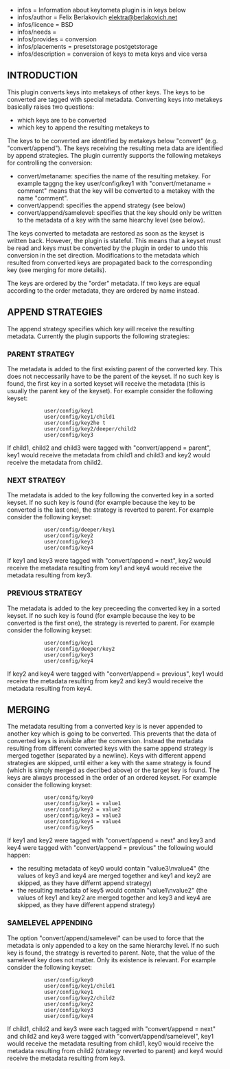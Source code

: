 - infos = Information about keytometa plugin is in keys below
- infos/author = Felix Berlakovich <elektra@berlakovich.net>
- infos/licence = BSD
- infos/needs =
- infos/provides = conversion
- infos/placements = presetstorage postgetstorage
- infos/description = conversion of keys to meta keys and vice versa

## INTRODUCTION ##

This plugin converts keys into metakeys of other keys. 
The keys to be converted are tagged with special metadata. 
Converting keys into metakeys basically raises two questions:
- which keys are to be converted
- which key to append the resulting metakeys to

The keys to be converted are identified by metakeys below "convert" (e.g. "convert/append"). 
The keys receiving the resulting meta data are identified by append strategies. 
The plugin currently supports the following metakeys for controlling the conversion:

- convert/metaname: specifies the name of the resulting metakey. For example taggng the key user/config/key1 with "convert/metaname = comment" means that the key will be converted to a metakey with the name "comment".
- convert/append: specifies the append strategy (see below)
- convert/append/samelevel: specifies that the key should only be written to the metadata of a key with the same hiearchy level (see below). 

The keys converted to metadata are restored as soon as the keyset is written back. 
However, the plugin is stateful. This means that a keyset must be read and keys must be 
converted by the plugin in order to undo this conversion in the set direction. 
Modifications to the metadata which resulted from converted keys are propagated back 
to the corresponding key (see merging for more details).

The keys are ordered by the "order" metadata. If two keys are equal according to the order metadata, 
they are ordered by name instead.


 
## APPEND STRATEGIES ##

The append strategy specifies which key will receive the resulting metadata. 
Currently the plugin supports the following strategies:

### PARENT STRATEGY ###

The metadata is added to the first existing parent of the converted key. 
This does not neccessarily have to be the parent of the keyset. If no such key is found, 
the first key in a sorted keyset will receive the metadata (this is usually the parent key of the keyset). 
For example consider the following keyset:

				user/config/key1
				user/config/key1/child1
				user/config/key2he t
				user/config/key2/deeper/child2
				user/config/key3

If child1, child2 and child3 were tagged with "convert/append = parent", key1 would receive 
the metadata from child1 and child3 and key2 would receive the metadata from child2. 

### NEXT STRATEGY ###

The metadata is added to the key following the converted key in a sorted keyset. 
If no such key is found (for example because the key to be converted is the last one), 
the strategy is reverted to parent. For example consider the following keyset:

				user/config/deeper/key1
				user/config/key2
				user/config/key3
				user/config/key4

If key1 and key3 were tagged with "convert/append = next", key2 would receive the metadata 
resulting from key1 and key4 would receive the metadata resulting from key3.

### PREVIOUS STRATEGY ###

The metadata is added to the key preceeding the converted key in a sorted keyset. 
If no such key is found (for example because the key to be converted is the first one), 
the strategy is reverted to parent. For example consider the following keyset:

				user/config/key1
				user/config/deeper/key2
				user/config/key3
				user/config/key4

If key2 and key4 were tagged with "convert/append = previous", key1 would receive the metadata 
resulting from key2 and key3 would receive the metadata resulting from key4.



## MERGING ##

The metadata resulting from a converted key is is never appended to another key which is going to 
be converted. This prevents that the data of converted keys is invisible after the conversion. 
Instead the metadata resulting from different converted keys with the same append strategy is 
merged together (separated by a newline). Keys with different append strategies are skipped, 
until either a key with the same strategy is found (which is simply merged as decribed above) 
or the target key is found. The keys are always processed in the order of an ordered keyset. 
For example consider the following keyset:

				user/conifg/key0
				user/config/key1 = value1
				user/config/key2 = value2
				user/config/key3 = value3
				user/config/key4 = value4
				user/config/key5

If key1 and key2 were tagged with "convert/append = next" and key3 and key4 were tagged with "convert/append = previous" the following would happen:
- the resulting metadata of key0 would contain "value3\nvalue4" (the values of key3 and key4 are merged together and key1 and key2 are skipped, as they have differnt append strategy)
- the resulting metadata of key5 would contain "value1\nvalue2" (the values of key1 and key2 are merged together and key3 and key4 are skipped, as they have different append strategy)



### SAMELEVEL APPENDING ###

The option "convert/append/samelevel" can be used to force that the metadata is only appended to a key on the same hierarchy level. If no such key is found, the strategy is reverted to parent. Note, that the value of the samelevel key does not matter. Only its existence is relevant. For example consider the following keyset:

				user/config/key0
				user/config/key1/child1
				user/config/key1
				user/config/key2/child2
				user/config/key2
				user/config/key3
				user/config/key4

If child1, child2 and key3 were each tagged with "convert/append = next" and child2 and key3 were tagged with "convert/append/samelevel", key1 would receive the metadata resulting from child1, key0 would receive the metadata resulting from child2 (strategy reverted to parent) and key4 would receive the metadata resulting from key3.
